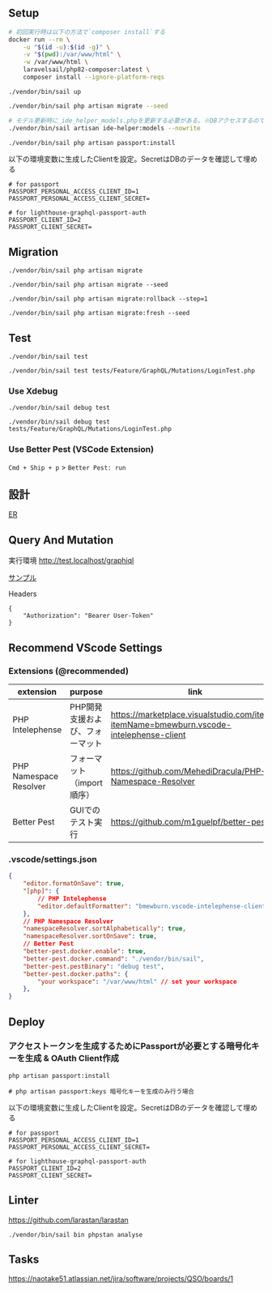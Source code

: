 ## Setup

```bash
# 初回実行時は以下の方法で`composer install`する
docker run --rm \
    -u "$(id -u):$(id -g)" \
    -v "$(pwd):/var/www/html" \
    -w /var/www/html \
    laravelsail/php82-composer:latest \
    composer install --ignore-platform-reqs
```

```
./vendor/bin/sail up
```

```bash
./vendor/bin/sail php artisan migrate --seed
```

```bash
# モデル更新時に_ide_helper_models.phpを更新する必要がある。※DBアクセスするのでsailからしか実行できない
./vendor/bin/sail artisan ide-helper:models --nowrite
```

```bash
./vendor/bin/sail php artisan passport:install
```

以下の環境変数に生成したClientを設定。SecretはDBのデータを確認して埋める
```
# for passport
PASSPORT_PERSONAL_ACCESS_CLIENT_ID=1
PASSPORT_PERSONAL_ACCESS_CLIENT_SECRET=

# for lighthouse-graphql-passport-auth
PASSPORT_CLIENT_ID=2
PASSPORT_CLIENT_SECRET=
```

## Migration


```
./vendor/bin/sail php artisan migrate
```

```
./vendor/bin/sail php artisan migrate --seed
```

```
./vendor/bin/sail php artisan migrate:rollback --step=1
```

```
./vendor/bin/sail php artisan migrate:fresh --seed
```

## Test

```
./vendor/bin/sail test
```

```
./vendor/bin/sail test tests/Feature/GraphQL/Mutations/LoginTest.php
```

### Use Xdebug

```
./vendor/bin/sail debug test
```

```
./vendor/bin/sail debug test tests/Feature/GraphQL/Mutations/LoginTest.php
```

### Use Better Pest (VSCode Extension)

`Cmd + Ship + p` > `Better Pest: run`

## 設計

[ER](docs/er.md)

## Query And Mutation

実行環境
http://test.localhost/graphiql

[サンプル](docs/sample-query.md)

Headers
```
{
    "Authorization": "Bearer User-Token"
}
```

## Recommend VScode Settings

### Extensions (@recommended)

| extension              | purpose                         | link                                                                                    |
| ---------------------- | ------------------------------- | --------------------------------------------------------------------------------------- |
| PHP Intelephense       | PHP開発支援および、フォーマット | https://marketplace.visualstudio.com/items?itemName=bmewburn.vscode-intelephense-client |
| PHP Namespace Resolver | フォーマット（import順序）      | https://github.com/MehediDracula/PHP-Namespace-Resolver                                 |
| Better Pest            | GUIでのテスト実行               | https://github.com/m1guelpf/better-pest                                                 |

### .vscode/settings.json

```json
{
    "editor.formatOnSave": true,
    "[php]": {
        // PHP Intelephense
        "editor.defaultFormatter": "bmewburn.vscode-intelephense-client"
    },
    // PHP Namespace Resolver
    "namespaceResolver.sortAlphabetically": true,
    "namespaceResolver.sortOnSave": true,
    // Better Pest
    "better-pest.docker.enable": true,
    "better-pest.docker.command": "./vendor/bin/sail",
    "better-pest.pestBinary": "debug test",
    "better-pest.docker.paths": {
        "your workspace": "/var/www/html" // set your workspace
    },
}
```

## Deploy

### アクセストークンを生成するためにPassportが必要とする暗号化キーを生成 & OAuth Client作成
```
php artisan passport:install

# php artisan passport:keys 暗号化キーを生成のみ行う場合
```

以下の環境変数に生成したClientを設定。SecretはDBのデータを確認して埋める
```
# for passport
PASSPORT_PERSONAL_ACCESS_CLIENT_ID=1
PASSPORT_PERSONAL_ACCESS_CLIENT_SECRET=

# for lighthouse-graphql-passport-auth
PASSPORT_CLIENT_ID=2
PASSPORT_CLIENT_SECRET=
```

## Linter

https://github.com/larastan/larastan

```
./vendor/bin/sail bin phpstan analyse
```

## Tasks

https://naotake51.atlassian.net/jira/software/projects/QSO/boards/1

